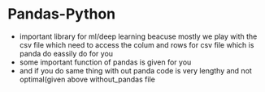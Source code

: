 # Pandas-Python
- important library for ml/deep learning beacuse mostly we play with the csv file which need to access the colum and rows for csv file which is panda do eassily do for you 
- some important function of pandas is given for you
- and if you do same thing with out panda code is very lengthy and not optimal(given above without_pandas file
